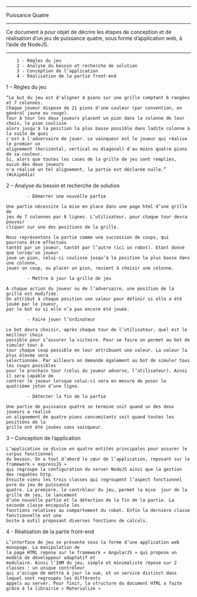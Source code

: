 ------------------------------------------------------------------------------------------------------------------------

Puissance Quatre 


------------------------------------------------------------------------------------------------------------------------

Ce document à pour objet de décrire les étapes de conception et de réalisation d’un jeu de puissance quatre, sous forme d’application web, à l’aide de NodeJS.


------------------------------------------------------------------------------------------------------------------------

		1 - Règles du jeu
		2 - Analyse du besoin et recherche de solution
		3 - Conception de l’application
		4 - Réalisation de la partie front-end 

1 – Règles du jeu

	“Le but du jeu est d'aligner 4 pions sur une grille comptant 6 rangées et 7 colonnes. 
	Chaque joueur dispose de 21 pions d'une couleur (par convention, en général jaune ou rouge). 
	Tour à tour les deux joueurs placent un pion dans la colonne de leur choix, le pion coulisse 
	alors jusqu'à la position la plus basse possible dans ladite colonne à la suite de quoi 
	c'est à l'adversaire de jouer. Le vainqueur est le joueur qui réalise le premier un 
	alignement (horizontal, vertical ou diagonal) d'au moins quatre pions de sa couleur. 
	Si, alors que toutes les cases de la grille de jeu sont remplies, aucun des deux joueurs 
	n'a réalisé un tel alignement, la partie est déclarée nulle.” (Wikipédia)

2 – Analyse du besoin et recherche de solution

			- Démarrer une nouvelle partie 
	
	Une partie nécessite la mise en place dans une page html d’une grille de 
	jeu de 7 colonnes par 6 lignes. L’utilisateur, pour chaque tour devra pouvoir 
	cliquer sur une des positions de la grille.

	Nous représentons la partie comme une succession de coups, qui pourrons être effectués 
	tantôt par un joueur, tantôt par l’autre (ici un robot). Etant donné que lorsqu’un joueur 
	joue un pion, celui-ci coulisse jusqu’à la position la plus basse dans une colonne, 
	jouer un coup, ou placer un pion, revient à choisir une colonne.

			- Mettre à jour la grille de jeu
	
	A chaque action du joueur ou de l’adversaire, une position de la grille est modifiée. 
	On attribut à chaque position une valeur pour définir si elle a été jouée par le joueur, 
	par le bot ou si elle n’a pas encore été jouée.

			- Faire jouer l’ordinateur

	Le bot devra choisir, après chaque tour de l’utilisateur, quel est le meilleur choix 
	possible pour s’assurer la victoire. Pour se faire on permet au bot de simuler tour à 
	tour chaque coup possible en leur attribuant une valeur. La valeur la plus élevée sera 
	sélectionnée. Par ailleurs on demande également au bot de simuler tous les coups possibles 
	pour le prochain tour (celui du joueur adverse, l’utilisateur). Ainsi il sera capable de 
	contrer le joueur lorsque celui-ci sera en mesure de poser le quatrième jeton d’une ligne.

			- Détecter la fin de la partie

	Une partie de puissance quatre se termine soit quand un des deux joueurs a réalisé 
	un alignement de quatre pions concomitants soit quand toutes les positions de la 
	grille ont été jouées sans vainqueur.

3 – Conception de l’application

	L’application se divise en quatre entités principales pour assurer le corpus fonctionnel 
	du besoin. On a tout d’abord le cœur de l’application, reposant sur le framework « expressJS » 
	qui regroupe la configuration du server NodeJS ainsi que la gestion des requêtes http. 
	Ensuite viens les trois classes qui regroupent l’aspect fonctionnel pure du jeu de puissance 
	quatre. La première, le contrôleur du jeu, permet la mise  jour de la grille de jeu, le lancement 
	d’une nouvelle partie et la détection de la fin de la partie. La seconde classe encapsule les 
	fonctions relatives au comportement du robot. Enfin la dernière classe fonctionnelle est une 
	boite à outil proposant diverses fonctions de calculs.

4 - Réalisation de la partie front-end

	L’interface de jeu se présente sous la forme d’une application web monopage. La manipulation de
	la page HTML repose sur le framework « AngularJS » qui propose un modèle de développeur adaptatif et 
	modulaire. Ainsi l’IHM du jeu, simple et minimaliste repose sur 2 classes : un unique contrôleur 
	qui s’occupe de mettre à jour la vue, et un service distinct dans lequel sont regroupés les différents 
	appels au server. Pour finir, la structure du document HTML a faite grâce à la librairie « Materialize » 

